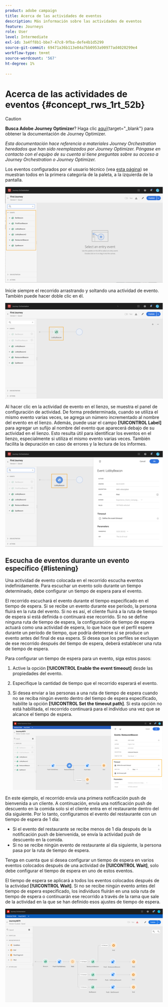 ```yaml
---
product: adobe campaign
title: Acerca de las actividades de eventos
description: Más información sobre las actividades de eventos
feature: Journeys
role: User
level: Intermediate
exl-id: 3a4ff8b1-bbe7-47c8-9fba-defe4b1d5299
source-git-commit: 69471a36b113e04a7bb0953a90977ad4020299e4
workflow-type: tm+mt
source-wordcount: '567'
ht-degree: 1%

---
```


# Acerca de las actividades de eventos {#concept_rws_1rt_52b}


>[!CAUTION]
>
>**Busca Adobe Journey Optimizer**? Haga clic [aquí](https://experienceleague.adobe.com/es/docs/journey-optimizer/using/ajo-home){target="_blank"} para obtener la documentación de Journey Optimizer.
>
>
>_Esta documentación hace referencia a materiales Journey Orchestration heredados que han sido reemplazados por Journey Optimizer. Póngase en contacto con el equipo de su cuenta si tiene preguntas sobre su acceso a Journey Orchestration o Journey Optimizer._


Los eventos configurados por el usuario técnico (vea [esta página](../event/about-events.md)) se muestran todos en la primera categoría de la paleta, a la izquierda de la pantalla.

![](../assets/journey43.png)

Inicie siempre el recorrido arrastrando y soltando una actividad de evento. También puede hacer doble clic en él.

![](../assets/journey44.png)

Al hacer clic en la actividad de evento en el lienzo, se muestra el panel de configuración de actividad. De forma predeterminada, cuando se utiliza el mismo evento varias veces, se agrega un número incrementado al nombre del evento en el lienzo. Además, puede usar el campo **[!UICONTROL Label]** para agregar un sufijo al nombre del evento que aparecerá debajo de su actividad en el lienzo. Esto resulta útil para identificar los eventos en el lienzo, especialmente si utiliza el mismo evento varias veces. También facilita la depuración en caso de errores y la lectura de los informes.

![](../assets/journey33.png)

## Escucha de eventos durante un evento específico {#listening}

Una actividad de evento colocada en el recorrido escucha eventos indefinidamente. Para escuchar un evento solo durante un tiempo determinado, debe configurar un tiempo de espera para el evento.

El recorrido escuchará el evento durante el tiempo especificado en el tiempo de espera. Si se recibe un evento durante ese período, la persona fluirá en la ruta del evento. Si no es así, el cliente fluirá a la ruta de tiempo de espera si está definida o continuará ese recorrido. Si no se define ninguna ruta de tiempo de espera, la configuración de tiempo de espera actuará como una actividad de espera, lo que hace que el perfil espere durante un período de tiempo, que podría detenerse si se produce un evento antes del final de esa espera. Si desea que los perfiles se excluyan de ese recorrido después del tiempo de espera, deberá establecer una ruta de tiempo de espera.

Para configurar un tiempo de espera para un evento, siga estos pasos:

1. Active la opción **[!UICONTROL Enable the event timeout]** desde las propiedades del evento.

1. Especifique la cantidad de tiempo que el recorrido esperará el evento.

1. Si desea enviar a las personas a una ruta de tiempo de espera cuando no se reciba ningún evento dentro del tiempo de espera especificado, habilite la opción **[!UICONTROL Set the timeout path]**. Si esta opción no está habilitada, el recorrido continuará para el individuo una vez que se alcance el tiempo de espera.

   ![](../assets/event-timeout.png)

En este ejemplo, el recorrido envía una primera notificación push de bienvenida a un cliente. A continuación, envía una notificación push de descuento en la comida solo si el cliente entra en el restaurante dentro del día siguiente. Por lo tanto, configuramos el evento del restaurante con un tiempo de espera de 1 día:

* Si el evento del restaurante se recibe menos de 1 día después de la notificación push de bienvenida, se envía la actividad push de descuento en la comida.
* Si no se recibe ningún evento de restaurante al día siguiente, la persona pasa por la ruta de tiempo de espera.

Tenga en cuenta que si desea configurar un tiempo de espera en varios eventos colocados después de una actividad de **[!UICONTROL Wait]**, solo debe configurar el tiempo de espera en uno de estos eventos.

El tiempo de espera se aplicará a todos los eventos colocados después de la actividad **[!UICONTROL Wait]**. Si no se recibe ningún evento antes del tiempo de espera especificado, los individuos fluirán en una sola ruta de tiempo de espera o continuarán ese recorrido a través de la rama que sale de la actividad en la que se han definido esos ajustes de tiempo de espera.

![](../assets/event-timeout-group.png)
